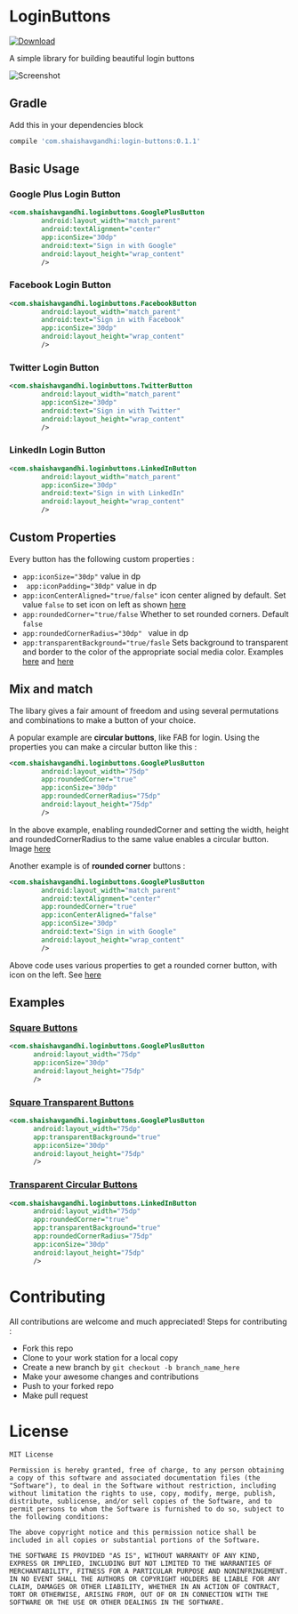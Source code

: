 # LoginButtons

[ ![Download](https://api.bintray.com/packages/shaishgandhi/maven/login-buttons/images/download.svg) ](https://bintray.com/shaishgandhi/maven/login-buttons/_latestVersion)

A simple library for building beautiful login buttons


![Screenshot](https://github.com/shaishavgandhi05/LoginButtons/blob/master/screenshots/screenshot.png)

## Gradle

Add this in your dependencies block
```groovy
compile 'com.shaishavgandhi:login-buttons:0.1.1'
```

## Basic Usage

### Google Plus Login Button
```xml
<com.shaishavgandhi.loginbuttons.GooglePlusButton
        android:layout_width="match_parent"
        android:textAlignment="center"
        app:iconSize="30dp"
        android:text="Sign in with Google"
        android:layout_height="wrap_content"
        />
```

### Facebook Login Button
```xml
<com.shaishavgandhi.loginbuttons.FacebookButton
        android:layout_width="match_parent"
        android:text="Sign in with Facebook"
        app:iconSize="30dp"
        android:layout_height="wrap_content"
        />
```

### Twitter Login Button
```xml
<com.shaishavgandhi.loginbuttons.TwitterButton
        android:layout_width="match_parent"
        app:iconSize="30dp"
        android:text="Sign in with Twitter"
        android:layout_height="wrap_content"
        />
```

### LinkedIn Login Button
```xml
<com.shaishavgandhi.loginbuttons.LinkedInButton
        android:layout_width="match_parent"
        app:iconSize="30dp"
        android:text="Sign in with LinkedIn"
        android:layout_height="wrap_content"
        />
```

## Custom Properties

Every button has the following custom properties : 

* ``` app:iconSize="30dp" ``` value in dp
* ``` app:iconPadding="30dp"``` value in dp
* ``` app:iconCenterAligned="true/false" ``` icon center aligned by default. Set value ```false``` to set icon on left as shown [here](https://github.com/shaishavgandhi05/LoginButtons/blob/master/screenshots/regular_transparent.png)
* ``` app:roundedCorner="true/false ``` Whether to set rounded corners. Default ```false```
* ```app:roundedCornerRadius="30dp" ``` value in dp
* ```app:transparentBackground="true/fasle``` Sets background to transparent and border to the color of the appropriate social media color. Examples [here](https://github.com/shaishavgandhi05/LoginButtons/blob/master/screenshots/circular_transparent.png) and [here](https://github.com/shaishavgandhi05/LoginButtons/blob/master/screenshots/regular_transparent.png) 

## Mix and match

The libary gives a fair amount of freedom and using several permutations and combinations to make a button of your choice.

A popular example are **circular buttons**, like FAB for login. Using the properties you can make a circular button like this : 
```xml
<com.shaishavgandhi.loginbuttons.GooglePlusButton
        android:layout_width="75dp"
        app:roundedCorner="true"
        app:iconSize="30dp"
        app:roundedCornerRadius="75dp"
        android:layout_height="75dp"
        />
```
In the above example, enabling roundedCorner and setting the width, height and roundedCornerRadius to the same value enables a circular button. Image [here](https://github.com/shaishavgandhi05/LoginButtons/blob/master/screenshots/circular.png)

Another example is of **rounded corner** buttons :

```xml
<com.shaishavgandhi.loginbuttons.GooglePlusButton
        android:layout_width="match_parent"
        android:textAlignment="center"
        app:roundedCorner="true"
        app:iconCenterAligned="false"
        app:iconSize="30dp"
        android:text="Sign in with Google"
        android:layout_height="wrap_content"
        />
```
Above code uses various properties to get a rounded corner button, with icon on the left. See [here](https://github.com/shaishavgandhi05/LoginButtons/blob/master/screenshots/regular_rounded.png)
  
## Examples
  
### [Square Buttons](https://github.com/shaishavgandhi05/LoginButtons/blob/master/screenshots/square_button.png)
  
  ```xml
  <com.shaishavgandhi.loginbuttons.GooglePlusButton
        android:layout_width="75dp"
        app:iconSize="30dp"
        android:layout_height="75dp"
        />
  ```
  
### [Square Transparent Buttons](https://github.com/shaishavgandhi05/LoginButtons/blob/master/screenshots/square_transparent.png)
  ```xml
  <com.shaishavgandhi.loginbuttons.GooglePlusButton
        android:layout_width="75dp"
        app:transparentBackground="true"
        app:iconSize="30dp"
        android:layout_height="75dp"
        />
```
    
### [Transparent Circular Buttons](https://github.com/shaishavgandhi05/LoginButtons/blob/master/screenshots/circular_transparent.png)
  ```xml
  <com.shaishavgandhi.loginbuttons.LinkedInButton
        android:layout_width="75dp"
        app:roundedCorner="true"
        app:transparentBackground="true"
        app:roundedCornerRadius="75dp"
        app:iconSize="30dp"
        android:layout_height="75dp"
        />
```

# Contributing

All contributions are welcome and much appreciated! Steps for contributing : 
* Fork this repo
* Clone to your work station for a local copy
* Create a new branch by ``` git checkout -b branch_name_here ```
* Make your awesome changes and contributions
* Push to your forked repo
* Make pull request

# License

```
MIT License

Permission is hereby granted, free of charge, to any person obtaining a copy of this software and associated documentation files (the "Software"), to deal in the Software without restriction, including without limitation the rights to use, copy, modify, merge, publish, distribute, sublicense, and/or sell copies of the Software, and to permit persons to whom the Software is furnished to do so, subject to the following conditions:

The above copyright notice and this permission notice shall be included in all copies or substantial portions of the Software.

THE SOFTWARE IS PROVIDED "AS IS", WITHOUT WARRANTY OF ANY KIND, EXPRESS OR IMPLIED, INCLUDING BUT NOT LIMITED TO THE WARRANTIES OF MERCHANTABILITY, FITNESS FOR A PARTICULAR PURPOSE AND NONINFRINGEMENT. IN NO EVENT SHALL THE AUTHORS OR COPYRIGHT HOLDERS BE LIABLE FOR ANY CLAIM, DAMAGES OR OTHER LIABILITY, WHETHER IN AN ACTION OF CONTRACT, TORT OR OTHERWISE, ARISING FROM, OUT OF OR IN CONNECTION WITH THE SOFTWARE OR THE USE OR OTHER DEALINGS IN THE SOFTWARE.
```





